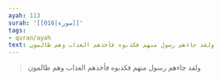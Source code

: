 ```yaml
---
ayah: 113
surah: '[[016|سورة]]'
tags:
- quran/ayah
text: ولقد جاءهم رسول منهم فكذبوه فأخذهم العذاب وهم ظالمون
---
```

> ولقد جاءهم رسول منهم فكذبوه فأخذهم العذاب وهم ظالمون
